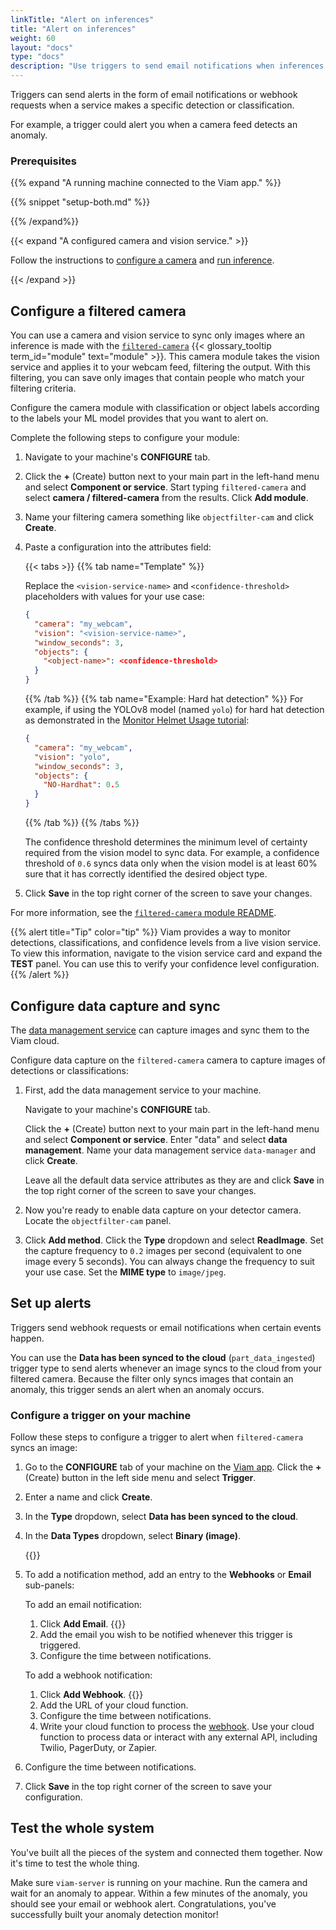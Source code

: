 ```yaml
---
linkTitle: "Alert on inferences"
title: "Alert on inferences"
weight: 60
layout: "docs"
type: "docs"
description: "Use triggers to send email notifications when inferences are made."
---
```


Triggers can send alerts in the form of email notifications or webhook requests when a service makes a specific detection or classification.

For example, a trigger could alert you when a camera feed detects an anomaly.

### Prerequisites

{{% expand "A running machine connected to the Viam app." %}}

{{% snippet "setup-both.md" %}}

{{% /expand%}}

{{< expand "A configured camera and vision service." >}}

Follow the instructions to [configure a camera](/operate/reference/components/camera/) and [run inference](/data-ai/inference/run-inference/).

{{< /expand >}}

## Configure a filtered camera

You can use a camera and vision service to sync only images where an inference is made with the [`filtered-camera`](https://app.viam.com/module/erh/filtered-camera) {{< glossary_tooltip term_id="module" text="module" >}}.
This camera module takes the vision service and applies it to your webcam feed, filtering the output.
With this filtering, you can save only images that contain people who match your filtering criteria.

Configure the camera module with classification or object labels according to the labels your ML model provides that you want to alert on.

Complete the following steps to configure your module:

1. Navigate to your machine's **CONFIGURE** tab.

1. Click the **+** (Create) button next to your main part in the left-hand menu and select **Component or service**.
   Start typing `filtered-camera` and select **camera / filtered-camera** from the results.
   Click **Add module**.

1. Name your filtering camera something like `objectfilter-cam` and click **Create**.

1. Paste a configuration into the attributes field:

   {{< tabs >}}
   {{% tab name="Template" %}}

   Replace the `<vision-service-name>` and `<confidence-threshold>` placeholders with values for your use case:

   ```json {class="line-numbers linkable-line-numbers"}
   {
     "camera": "my_webcam",
     "vision": "<vision-service-name>",
     "window_seconds": 3,
     "objects": {
       "<object-name>": <confidence-threshold>
     }
   }
   ```

   {{% /tab %}}
   {{% tab name="Example: Hard hat detection" %}}
   For example, if using the YOLOv8 model (named `yolo`) for hard hat detection as demonstrated in the [Monitor Helmet Usage tutorial](/tutorials/projects/helmet/):

   ```json {class="line-numbers linkable-line-numbers"}
   {
     "camera": "my_webcam",
     "vision": "yolo",
     "window_seconds": 3,
     "objects": {
       "NO-Hardhat": 0.5
     }
   }
   ```

   {{% /tab %}}
   {{% /tabs %}}

   The confidence threshold determines the minimum level of certainty required from the vision model to sync data.
   For example, a confidence threshold of `0.6` syncs data only when the vision model is at least 60% sure that it has correctly identified the desired object type.

1. Click **Save** in the top right corner of the screen to save your changes.

For more information, see the [`filtered-camera` module README](https://github.com/erh/filtered_camera).

{{% alert title="Tip" color="tip" %}}
Viam provides a way to monitor detections, classifications, and confidence levels from a live vision service.
To view this information, navigate to the vision service card and expand the **TEST** panel.
You can use this to verify your confidence level configuration.
{{% /alert %}}

## Configure data capture and sync

The [data management service](/data-ai/capture-data/capture-sync/#configure-data-capture-and-sync-for-individual-resources) can capture images and sync them to the Viam cloud.

Configure data capture on the `filtered-camera` camera to capture images of detections or classifications:

1. First, add the data management service to your machine.

   Navigate to your machine's **CONFIGURE** tab.

   Click the **+** (Create) button next to your main part in the left-hand menu and select **Component or service**.
   Enter "data" and select **data management**.
   Name your data management service `data-manager` and click **Create**.

   Leave all the default data service attributes as they are and click **Save** in the top right corner of the screen to save your changes.

1. Now you're ready to enable data capture on your detector camera.
   Locate the `objectfilter-cam` panel.

1. Click **Add method**.
   Click the **Type** dropdown and select **ReadImage**.
   Set the capture frequency to `0.2` images per second (equivalent to one image every 5 seconds).
   You can always change the frequency to suit your use case.
   Set the **MIME type** to `image/jpeg`.

## Set up alerts

Triggers send webhook requests or email notifications when certain events happen.

You can use the **Data has been synced to the cloud** (`part_data_ingested`) trigger type to send alerts whenever an image syncs to the cloud from your filtered camera.
Because the filter only syncs images that contain an anomaly, this trigger sends an alert when an anomaly occurs.

### Configure a trigger on your machine

Follow these steps to configure a trigger to alert when `filtered-camera` syncs an image:

1. Go to the **CONFIGURE** tab of your machine on the [Viam app](https://app.viam.com).
   Click the **+** (Create) button in the left side menu and select **Trigger**.

1. Enter a name and click **Create**.

1. In the **Type** dropdown, select **Data has been synced to the cloud**.

1. In the **Data Types** dropdown, select **Binary (image)**.

   {{<imgproc src="/tutorials/helmet/trigger.png" resize="x300" declaredimensions=true alt="The trigger created with data has been synced to the cloud as the type and binary (image) as the data type." class="shadow" >}}

1. To add a notification method, add an entry to the **Webhooks** or **Email** sub-panels:

   To add an email notification:

   1. Click **Add Email**.
      {{<imgproc src="/build/configure/trigger-configured-email.png" resize="x400" declaredimensions=true alt="The trigger configured with an example email in the Viam app." class="shadow" >}}
   1. Add the email you wish to be notified whenever this trigger is triggered.
   1. Configure the time between notifications.

   To add a webhook notification:

   1. Click **Add Webhook**.
      {{<imgproc src="/build/configure/trigger-configured.png" resize="x400" declaredimensions=true alt="The trigger configured with an example URL in the Viam app." class="shadow" >}}
   1. Add the URL of your cloud function.
   1. Configure the time between notifications.
   1. Write your cloud function to process the [webhook](/data-ai/reference/triggers-configuration/#webhook-attributes).
      Use your cloud function to process data or interact with any external API, including Twilio, PagerDuty, or Zapier.

1. Configure the time between notifications.

1. Click **Save** in the top right corner of the screen to save your configuration.

## Test the whole system

You've built all the pieces of the system and connected them together.
Now it's time to test the whole thing.

Make sure `viam-server` is running on your machine.
Run the camera and wait for an anomaly to appear.
Within a few minutes of the anomaly, you should see your email or webhook alert.
Congratulations, you've successfully built your anomaly detection monitor!

